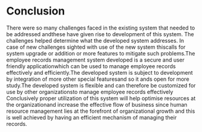 # Conclusion

There were so many challenges faced in the existing system that needed to be addressed andthese have given rise to development of this system. The challenges helped determine what the developed system addresses. In case of new challenges sighted with use of the new system thiscalls for system upgrade or addition or more features to mitigate such problems.The employee records management system developed is a secure and user friendly applicationwhich can be used to manage employee records effectively and efficiently.The developed system is subject to development by integration of more other special featuresand so it ands open for more study.The developed system is flexible and can therefore be customized for use by other organizationsto manage employee records effectively Conclusively proper utilization of this system will help optimise resources at the organizationand increase the effective flow of business since human resource management lies at the forefront of organizational growth and this is well achieved by having an efficient mechanism of managing their records.
